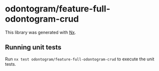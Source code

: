 # odontogram/feature-full-odontogram-crud

This library was generated with [Nx](https://nx.dev).

## Running unit tests

Run `nx test odontogram/feature-full-odontogram-crud` to execute the unit tests.
